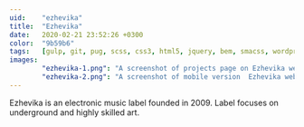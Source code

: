 ```yaml
---
uid:    "ezhevika"
title:  "Ezhevika"
date:   2020-02-21 23:52:26 +0300
color:  "9b59b6"
tags:   [gulp, git, pug, scss, css3, html5, jquery, bem, smacss, wordpress]
images:
        "ezhevika-1.png": "A screenshot of projects page on Ezhevika website"
        "ezhevika-2.png": "A screenshot of mobile version  Ezhevika website"
---
```


Ezhevika is an electronic music label founded in 2009. Label focuses on underground and highly skilled art.
